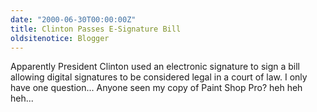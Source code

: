 ```yaml
---
date: "2000-06-30T00:00:00Z"
title: Clinton Passes E-Signature Bill
oldsitenotice: Blogger
---
```

Apparently President Clinton used an electronic signature to sign a bill allowing digital signatures to be considered legal in a court of law. I only have one question... Anyone seen my copy of Paint Shop Pro? heh heh heh...
